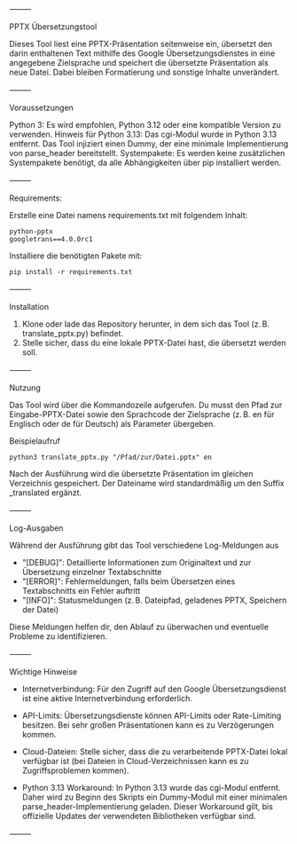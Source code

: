 ⸻

PPTX Übersetzungstool

Dieses Tool liest eine PPTX-Präsentation seitenweise ein, übersetzt den darin enthaltenen Text mithilfe des Google Übersetzungsdienstes in eine angegebene Zielsprache und speichert die übersetzte Präsentation als neue Datei. Dabei bleiben Formatierung und sonstige Inhalte unverändert.

⸻

Voraussetzungen

Python 3:
	Es wird empfohlen, Python 3.12 oder eine kompatible Version zu verwenden.
	Hinweis für Python 3.13:
		Das cgi-Modul wurde in Python 3.13 entfernt. Das Tool injiziert einen Dummy, der eine minimale Implementierung von parse_header bereitstellt.
Systempakete:
	Es werden keine zusätzlichen Systempakete benötigt, da alle Abhängigkeiten über pip installiert werden.

⸻

Requirements:

Erstelle eine Datei namens requirements.txt mit folgendem Inhalt:

	python-pptx
	googletrans==4.0.0rc1

Installiere die benötigten Pakete mit:

 	pip install -r requirements.txt
	
⸻

Installation


1.	Klone oder lade das Repository herunter, in dem sich das Tool (z. B. translate_pptx.py) befindet.
2.	Stelle sicher, dass du eine lokale PPTX-Datei hast, die übersetzt werden soll.

⸻

Nutzung

Das Tool wird über die Kommandozeile aufgerufen. Du musst den Pfad zur Eingabe-PPTX-Datei sowie den Sprachcode der Zielsprache (z. B. en für Englisch oder de für Deutsch) als Parameter übergeben.

Beispielaufruf

	python3 translate_pptx.py "/Pfad/zur/Datei.pptx" en

Nach der Ausführung wird die übersetzte Präsentation im gleichen Verzeichnis gespeichert. Der Dateiname wird standardmäßig um den Suffix _translated ergänzt.

⸻

Log-Ausgaben

Während der Ausführung gibt das Tool verschiedene Log-Meldungen aus
- "[DEBUG]": Detaillierte Informationen zum Originaltext und zur Übersetzung einzelner Textabschnitte
- "[ERROR]": Fehlermeldungen, falls beim Übersetzen eines Textabschnitts ein Fehler auftritt 
- "[INFO]": Statusmeldungen (z. B. Dateipfad, geladenes PPTX, Speichern der Datei)
 
Diese Meldungen helfen dir, den Ablauf zu überwachen und eventuelle Probleme zu identifizieren.

⸻

Wichtige Hinweise

- Internetverbindung:
Für den Zugriff auf den Google Übersetzungsdienst ist eine aktive Internetverbindung erforderlich.

- API-Limits:
Übersetzungsdienste können API-Limits oder Rate-Limiting besitzen. Bei sehr großen Präsentationen kann es zu Verzögerungen kommen.

- Cloud-Dateien:
Stelle sicher, dass die zu verarbeitende PPTX-Datei lokal verfügbar ist (bei Dateien in Cloud-Verzeichnissen kann es zu Zugriffsproblemen kommen).

- Python 3.13 Workaround:
In Python 3.13 wurde das cgi-Modul entfernt. Daher wird zu Beginn des Skripts ein Dummy-Modul mit einer minimalen parse_header-Implementierung geladen. Dieser Workaround gilt, bis offizielle Updates der verwendeten Bibliotheken verfügbar sind.

⸻
